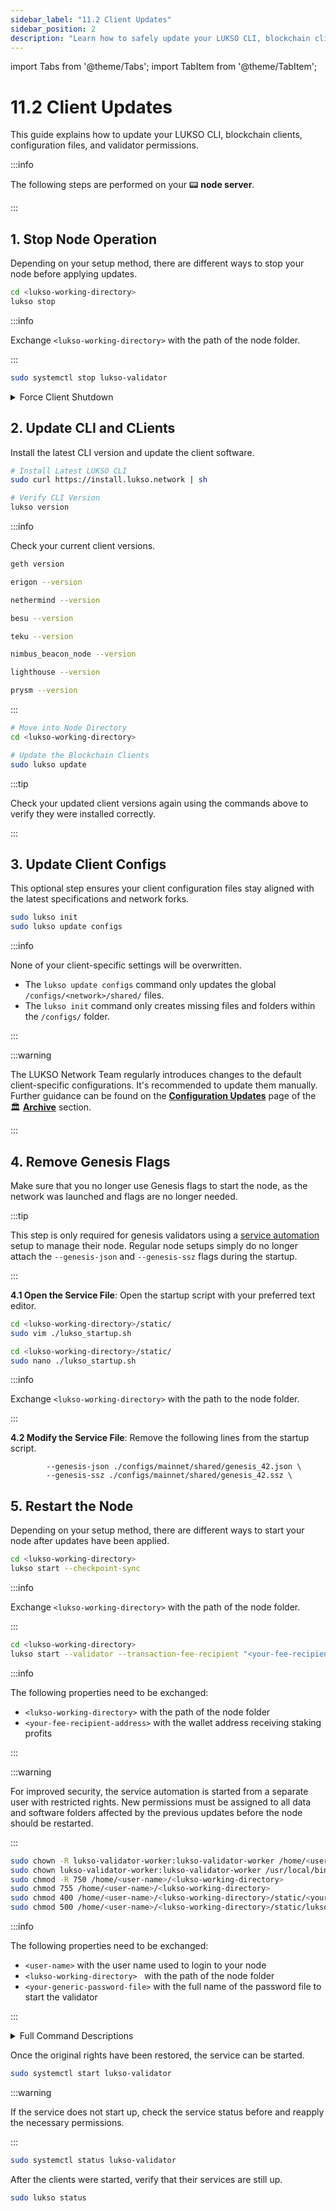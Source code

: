 ```yaml
---
sidebar_label: "11.2 Client Updates"
sidebar_position: 2
description: "Learn how to safely update your LUKSO CLI, blockchain clients, and configurations. Includes instructions for validator nodes and service automation setups."
---
```


import Tabs from '@theme/Tabs';
import TabItem from '@theme/TabItem';

# 11.2 Client Updates

This guide explains how to update your LUKSO CLI, blockchain clients, configuration files, and validator permissions.

:::info

The following steps are performed on your 📟 **node server**.

:::

## 1. Stop Node Operation

Depending on your setup method, there are different ways to stop your node before applying updates.

<Tabs groupId="setup">
  <TabItem value="cli" label="LUKSO CLI" default>

```sh
cd <lukso-working-directory>
lukso stop
```

:::info

Exchange `<lukso-working-directory>` with the path of the node folder.

:::

</TabItem> <TabItem value="automation" label="Service Automation">

```sh
sudo systemctl stop lukso-validator
```

</TabItem>
</Tabs>

<details>
<summary>Force Client Shutdown</summary>

<Tabs groupId="client">
<TabItem value="geth" label="Geth">

```sh
sudo pkill geth
```

</TabItem> <TabItem value="erigon" label="Erigon">

```sh
sudo pkill erigon
```

</TabItem> <TabItem value="nethermind" label="Nethermind">

```sh
sudo pkill nethermind
```

</TabItem> <TabItem value="besu" label="Besu">

```sh
sudo pkill besu
```

</TabItem> <TabItem value="teku" label="Teku">

```sh
sudo pkill teku
```

</TabItem> <TabItem value="nimbus2" label="Nimbus-Eth2">

```sh
sudo pkill nimbus_beacon_node
sudo pkill nimbus_validator_client
```

</TabItem> <TabItem value="lighthouse" label="Lighthouse">

```sh
sudo pkill lighthouse
```

:::tip

The Lighthouse client uses a single binary for both the consensus and validator processes.

:::

</TabItem> <TabItem value="prysm" label="Prysm">

```sh
sudo pkill prysm
sudo pkill validator
```

</TabItem>
</Tabs>

</details>

## 2. Update CLI and CLients

Install the latest CLI version and update the client software.

```sh
# Install Latest LUKSO CLI
sudo curl https://install.lukso.network | sh

# Verify CLI Version
lukso version
```

:::info

Check your current client versions.

<Tabs groupId="client">
<TabItem value="geth" label="Geth">

```sh
geth version
```

</TabItem> <TabItem value="erigon" label="Erigon">

```sh
erigon --version
```

</TabItem> <TabItem value="nethermind" label="Nethermind">

```sh
nethermind --version
```

</TabItem> <TabItem value="besu" label="Besu">

```sh
besu --version
```

</TabItem> <TabItem value="teku" label="Teku">

```sh
teku --version
```

</TabItem> <TabItem value="nimbus2" label="Nimbus-Eth2">

```sh
nimbus_beacon_node --version
```

</TabItem> <TabItem value="lighthouse" label="Lighthouse">

```sh
lighthouse --version
```

</TabItem> <TabItem value="prysm" label="Prysm">

```sh
prysm --version
```

</TabItem>
</Tabs>

:::

```sh
# Move into Node Directory
cd <lukso-working-directory>

# Update the Blockchain Clients
sudo lukso update
```

:::tip

Check your updated client versions again using the commands above to verify they were installed correctly.

:::

## 3. Update Client Configs

This optional step ensures your client configuration files stay aligned with the latest specifications and network forks.

```sh
sudo lukso init
sudo lukso update configs
```

:::info

None of your client-specific settings will be overwritten.

- The `lukso update configs` command only updates the global `/configs/<network>/shared/` files.
- The `lukso init` command only creates missing files and folders within the `/configs/` folder.

:::

:::warning

The LUKSO Network Team regularly introduces changes to the default client-specific configurations. It's recommended to update them manually. Further guidance can be found on the [**Configuration Updates**](/docs/archive/network/configuration-updates.md) page of the 🏛️ [**Archive**](/docs/archive/network/blockchain-timeline.md) section.

:::

## 4. Remove Genesis Flags

Make sure that you no longer use Genesis flags to start the node, as the network was launched and flags are no longer needed.

:::tip

This step is only required for genesis validators using a [service automation](/docs/guides/modifications/service-automation.md) setup to manage their node. Regular node setups simply do no longer attach the `--genesis-json` and `--genesis-ssz` flags during the startup.

:::

**4.1 Open the Service File**: Open the startup script with your preferred text editor.

<Tabs groupId="editor">
  <TabItem value="vim" label="Vim" default>

```sh
cd <lukso-working-directory>/static/
sudo vim ./lukso_startup.sh
```

</TabItem> <TabItem value="nano" label="Nano">

```sh
cd <lukso-working-directory>/static/
sudo nano ./lukso_startup.sh
```

</TabItem>
</Tabs>

:::info

Exchange `<lukso-working-directory>` with the path to the node folder.

:::

**4.2 Modify the Service File**: Remove the following lines from the startup script.

```text
        --genesis-json ./configs/mainnet/shared/genesis_42.json \
        --genesis-ssz ./configs/mainnet/shared/genesis_42.ssz \
```

## 5. Restart the Node

Depending on your setup method, there are different ways to start your node after updates have been applied.

<Tabs groupId="setup">
  <TabItem value="clinode" label="LUKSO CLI Node" default>

```sh
cd <lukso-working-directory>
lukso start --checkpoint-sync
```

:::info

Exchange `<lukso-working-directory>` with the path of the node folder.

:::

</TabItem> <TabItem value="clivalidator" label="LUKSO CLI Validator" default>

```sh
cd <lukso-working-directory>
lukso start --validator --transaction-fee-recipient "<your-fee-recipient-address>" --checkpoint-sync
```

:::info

The following properties need to be exchanged:

- `<lukso-working-directory>` with the path of the node folder
- `<your-fee-recipient-address>` with the wallet address receiving staking profits

:::

</TabItem> <TabItem value="automation" label="Service Automation">

:::warning

For improved security, the service automation is started from a separate user with restricted rights. New permissions must be assigned to all data and software folders affected by the previous updates before the node should be restarted.

:::

```sh
sudo chown -R lukso-validator-worker:lukso-validator-worker /home/<user-name>/<lukso-working-directory>
sudo chown lukso-validator-worker:lukso-validator-worker /usr/local/bin/lukso
sudo chmod -R 750 /home/<user-name>/<lukso-working-directory>
sudo chmod 755 /home/<user-name>/<lukso-working-directory>
sudo chmod 400 /home/<user-name>/<lukso-working-directory>/static/<your-generic-password-file>
sudo chmod 500 /home/<user-name>/<lukso-working-directory>/static/lukso_startup.sh
```

:::info

The following properties need to be exchanged:

- `<user-name>` with the user name used to login to your node
- `<lukso-working-directory> ` with the path of the node folder
- `<your-generic-password-file>` with the full name of the password file to start the validator

:::

<details>
  <summary>Full Command Descriptions</summary>

| **Setting**                                              | **Description**                                                     |
| -------------------------------------------------------- | ------------------------------------------------------------------- |
| <nobr> `sudo chown -R <user>:<user> <directory>` </nobr> | Recursively assign user ownership to all directory contents.        |
| <nobr> `sudo chown <user>:<user> <directory>` </nobr>    | Assign ownership to a single folder or file.                        |
| <nobr> `sudo chmod -R 750 <directory>` </nobr>           | Set executable and readable permissions for a user and group.       |
| <nobr> `sudo chmod 755 <directory>` </nobr>              | Set readable permissions for everyone, typically for general files. |
| <nobr> `sudo chmod 400 <directory>/<file>` </nobr>       | Read-only access for owner, typically for secret information.       |
| <nobr> `sudo chmod 500 <directory>/<file>` </nobr>       | Executable-only by owner, typically for service scripts.            |

</details>

Once the original rights have been restored, the service can be started.

```sh
sudo systemctl start lukso-validator
```

:::warning

If the service does not start up, check the service status before and reapply the necessary permissions.

:::

```sh
sudo systemctl status lukso-validator
```

</TabItem>
</Tabs>

After the clients were started, verify that their services are still up.

```sh
sudo lukso status
```
